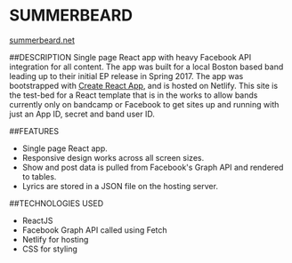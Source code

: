 # SUMMERBEARD

<a href="http://www.summerbeard.net">summerbeard.net</a>

##DESCRIPTION
Single page React app with heavy Facebook API integration for all content. The app was built for a local Boston based band leading up to their initial EP release in Spring 2017. The app was bootstrapped with [Create React App](https://github.com/facebookincubator/create-react-app), and is hosted on Netlify. This site is the test-bed for a React template that is in the works to allow bands currently only on bandcamp or Facebook to get sites up and running with just an App ID, secret and band user ID.

##FEATURES
* Single page React app.
* Responsive design works across all screen sizes.
* Show and post data is pulled from Facebook's Graph API and rendered to tables.
* Lyrics are stored in a JSON file on the hosting server.

##TECHNOLOGIES USED
* ReactJS
* Facebook Graph API called using Fetch
* Netlify for hosting
* CSS for styling

